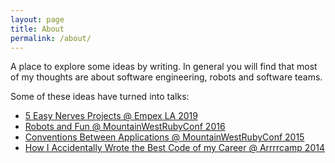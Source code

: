 ```yaml
---
layout: page
title: About
permalink: /about/
---
```


A place to explore some ideas by writing.
In general you will find that most of my thoughts are about software engineering, robots and software teams.

Some of these ideas have turned into talks:

* [5 Easy Nerves Projects @ Empex LA 2019](https://youtu.be/BfWac2y7cJM)
* [Robots and Fun @ MountainWestRubyConf 2016](https://youtu.be/kdIkSv1Gulk?list=PLItFDtW5mcKqFLPvWfomJW5KJ62XeR2oo)
* [Conventions Between Applications @ MountainWestRubyConf 2015](https://youtu.be/efwZwalqTP0?list=PLItFDtW5mcKqFLPvWfomJW5KJ62XeR2oo)
* [How I Accidentally Wrote the Best Code of my Career @ Arrrrcamp 2014](https://youtu.be/c6rtwWy5V8w?list=PLItFDtW5mcKqFLPvWfomJW5KJ62XeR2oo)
